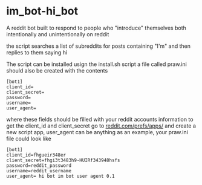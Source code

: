im_bot-hi_bot
=========
A reddit bot built to respond to people who "introduce" themselves both intentionally and unintentionally on reddit

the script searches a list of subreddits for posts containing "I'm" and then replies to them saying hi

The script can be installed usign the install.sh script
a file called praw.ini should also be created with the contents

```
[bot1]
client_id=
client_secret=
password=
username=
user_agent=
```

where these fields should be filled with your reddit accounts information
to get the client_id and client_secret go to [reddit.com/prefs/apps/](https://www.reddit.com/prefs/apps/)
and create a new script app, user_agent can be anything
as an example, your praw.ini file could look like
```
[bot1]
client_id=fhgueir348er
client_secret=fhgi3t3483h9-HUIRf343948hsfs
password=reddit_password
username=reddit_username
user_agent= hi bot im bot user agent 0.1
```
